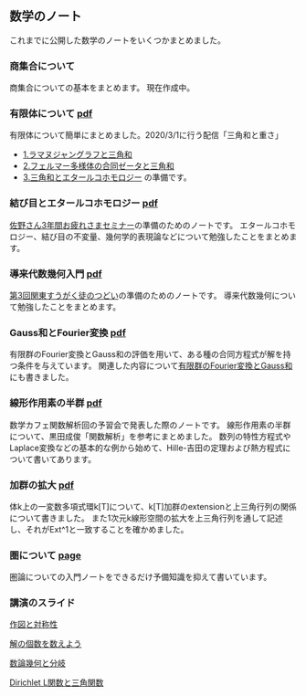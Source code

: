 ## 数学のノート

これまでに公開した数学のノートをいくつかまとめました。

### 商集合について

商集合についての基本をまとめます。
現在作成中。

### 有限体について [pdf](finite_field.pdf)
有限体について簡単にまとめました。2020/3/1に行う配信「三角和と重さ」
- [1.ラマヌジャングラフと三角和](https://youtu.be/bWdmCSTYEFo)
- [2.フェルマー多様体の合同ゼータと三角和](https://youtu.be/4nFk2tY5dME)
- [3.三角和とエタールコホモロジー](https://youtu.be/IjwkXosdFLI)
の準備です。

### 結び目とエタールコホモロジー [pdf](https://github.com/unaoya/math_pdf/blob/master/knot_and_etale_cohomology.pdf)
[佐野さん3年間お疲れさまセミナー](https://connpass.com/event/114523/)の準備のためのノートです。
エタールコホモロジー、結び目の不変量、幾何学的表現論などについて勉強したことをまとめます。

### 導来代数幾何入門 [pdf](https://github.com/unaoya/math_pdf/blob/master/introDGA.pdf)
[第3回関東すうがく徒のつどい](https://sites.google.com/view/kantotsudoi/ホーム?authuser=0)の準備のためのノートです。
導来代数幾何について勉強したことをまとめます。

### Gauss和とFourier変換 [pdf](gaussfourier.pdf)
有限群のFourier変換とGauss和の評価を用いて、ある種の合同方程式が解を持つ条件を与えています。
関連した内容について[有限群のFourier変換とGauss和](http://unaoya-pi.hatenablog.com/entry/gauss)にも書きました。

### 線形作用素の半群 [pdf](semigroup.pdf)
数学カフェ関数解析回の予習会で発表した際のノートです。
線形作用素の半群について、黒田成俊「関数解析」を参考にまとめました。
数列の特性方程式やLaplace変換などの基本的な例から始めて、Hille-吉田の定理および熱方程式について書いてあります。

### 加群の拡大 [pdf](extension.pdf)
体k上の一変数多項式環k\[T]について、k\[T]加群のextensionと上三角行列の関係について書きました。
また1次元k線形空間の拡大を上三角行列を通して記述し、それがExt^1と一致することを確かめました。

### 圏について [page](https://unaoya.github.io/category/)
圏論についての入門ノートをできるだけ予備知識を抑えて書いています。


### 講演のスライド
[作図と対称性](https://www.slideshare.net/NaoyaUmezaki/ss-80588003)

[解の個数を数えよう](https://speakerdeck.com/unaoya/jie-falsege-shu-woshu-eyou)

[数論幾何と分岐](https://speakerdeck.com/unaoya/shu-lun-ji-he-tofen-qi)

[Dirichlet L関数と三角関数](https://speakerdeck.com/unaoya/deirikurelguan-shu-tosan-jiao-guan-shu)
